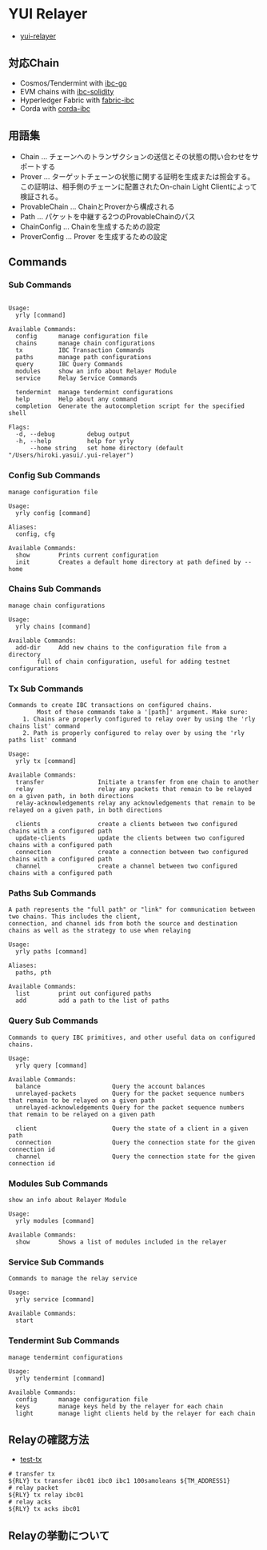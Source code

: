 # YUI Relayer
- [yui-relayer](https://github.com/hyperledger-labs/yui-relayer)

## 対応Chain
- Cosmos/Tendermint with [ibc-go](https://github.com/cosmos/ibc-go)
- EVM chains with [ibc-solidity](https://github.com/hyperledger-labs/yui-ibc-solidity)
- Hyperledger Fabric with [fabric-ibc](https://github.com/hyperledger-labs/yui-fabric-ibc)
- Corda with [corda-ibc](https://github.com/hyperledger-labs/yui-corda-ibc)

## 用語集
- Chain ... チェーンへのトランザクションの送信とその状態の問い合わせをサポートする
- Prover ... ターゲットチェーンの状態に関する証明を生成または照会する。この証明は、相手側のチェーンに配置されたOn-chain Light Clientによって検証される。
- ProvableChain ... ChainとProverから構成される
- Path ... パケットを中継する2つのProvableChainのパス
- ChainConfig ... Chainを生成するための設定
- ProverConfig ... Prover を生成するための設定

## Commands
### Sub Commands
```

Usage:
  yrly [command]

Available Commands:
  config      manage configuration file
  chains      manage chain configurations
  tx          IBC Transaction Commands
  paths       manage path configurations
  query       IBC Query Commands
  modules     show an info about Relayer Module
  service     Relay Service Commands

  tendermint  manage tendermint configurations
  help        Help about any command
  completion  Generate the autocompletion script for the specified shell

Flags:
  -d, --debug         debug output
  -h, --help          help for yrly
      --home string   set home directory (default "/Users/hiroki.yasui/.yui-relayer")
```
### Config Sub Commands
```
manage configuration file

Usage:
  yrly config [command]

Aliases:
  config, cfg

Available Commands:
  show        Prints current configuration
  init        Creates a default home directory at path defined by --home
```

### Chains Sub Commands
```
manage chain configurations

Usage:
  yrly chains [command]

Available Commands:
  add-dir     Add new chains to the configuration file from a directory
		full of chain configuration, useful for adding testnet configurations
```

### Tx Sub Commands
```
Commands to create IBC transactions on configured chains.
		Most of these commands take a '[path]' argument. Make sure:
	1. Chains are properly configured to relay over by using the 'rly chains list' command
	2. Path is properly configured to relay over by using the 'rly paths list' command

Usage:
  yrly tx [command]

Available Commands:
  transfer               Initiate a transfer from one chain to another
  relay                  relay any packets that remain to be relayed on a given path, in both directions
  relay-acknowledgements relay any acknowledgements that remain to be relayed on a given path, in both directions

  clients                create a clients between two configured chains with a configured path
  update-clients         update the clients between two configured chains with a configured path
  connection             create a connection between two configured chains with a configured path
  channel                create a channel between two configured chains with a configured path
```

### Paths Sub Commands
```
A path represents the "full path" or "link" for communication between two chains. This includes the client,
connection, and channel ids from both the source and destination chains as well as the strategy to use when relaying

Usage:
  yrly paths [command]

Aliases:
  paths, pth

Available Commands:
  list        print out configured paths
  add         add a path to the list of paths
```

### Query Sub Commands
```
Commands to query IBC primitives, and other useful data on configured chains.

Usage:
  yrly query [command]

Available Commands:
  balance                    Query the account balances
  unrelayed-packets          Query for the packet sequence numbers that remain to be relayed on a given path
  unrelayed-acknowledgements Query for the packet sequence numbers that remain to be relayed on a given path

  client                     Query the state of a client in a given path
  connection                 Query the connection state for the given connection id
  channel                    Query the connection state for the given connection id
```

### Modules Sub Commands
```
show an info about Relayer Module

Usage:
  yrly modules [command]

Available Commands:
  show        Shows a list of modules included in the relayer
```

### Service Sub Commands
```
Commands to manage the relay service

Usage:
  yrly service [command]

Available Commands:
  start
```

### Tendermint Sub Commands
```
manage tendermint configurations

Usage:
  yrly tendermint [command]

Available Commands:
  config      manage configuration file
  keys        manage keys held by the relayer for each chain
  light       manage light clients held by the relayer for each chain
```

## Relayの確認方法
- [test-tx](https://github.com/hyperledger-labs/yui-relayer/blob/main/tests/cases/tm2tm/scripts/test-tx)

```
# transfer tx 
${RLY} tx transfer ibc01 ibc0 ibc1 100samoleans ${TM_ADDRESS1}
# relay packet
${RLY} tx relay ibc01
# relay acks
${RLY} tx acks ibc01
```

## Relayの挙動について